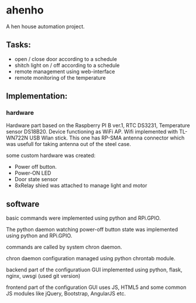# ahenho
A hen house automation project.

## Tasks:
* open / close door according to a schedule
* shitch light on / off according to a schedule
* remote management using web-interface
* remote monitoring of the temperature

## Implementation:

### hardware
Hardware part based on the Raspberry PI B ver.1,
RTC DS3231, Temperature sensor DS18B20. Device 
functioning as WiFi AP. Wifi implemented with
TL-WN722N USB Wlan stick. This one has RP-SMA
antenna connector which was usefull for taking 
antenna out of the steel case.

some custom hardware was created:
* Power off button.
* Power-ON LED
* Door state sensor
* 8xRelay shied was attached to manage light and motor

## software

basic commands were implemented using python 
and RPi.GPIO. 

The python daemon watching power-off
button state was implemented using python and 
RPi.GPIO.

commands are called by system chron daemon.

chron daemon configuration managed using python 
chrontab module.

backend part of the configuratiuon GUI implemented using
python, flask, nginx, uwsgi (used git version)

frontend part of the configuration GUI uses JS, 
HTML5 and some common JS modules like jQuery, Bootstrap,
AngularJS etc.
